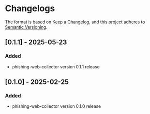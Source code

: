 # Changelogs

The format is based on [Keep a Changelog](https://keepachangelog.com/en/1.0.0/),
and this project adheres to [Semantic Versioning](https://semver.org/spec/v2.0.0.html).

## [0.1.1] - 2025-05-23
### Added
- phishing-web-collector version 0.1.1 release

## [0.1.0] - 2025-02-25
### Added
- phishing-web-collector version 0.1.0 release

